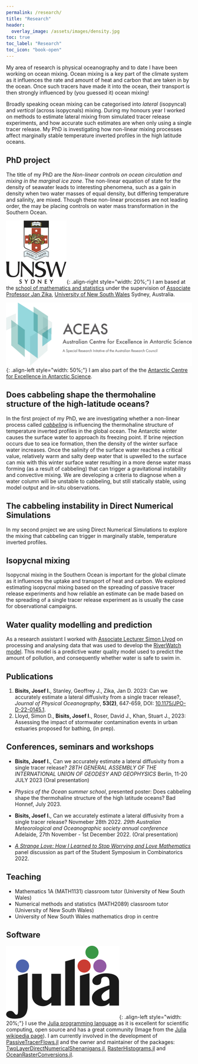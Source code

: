 ```yaml
---
permalink: /research/
title: "Research"
header:
  overlay_image: /assets/images/density.jpg
toc: true
toc_label: "Research"
toc_icon: "book-open"
---
```


My area of research is physical oceanography and to date I have been working on ocean mixing.
Ocean mixing is a key part of the climate system as it influences the rate and amount of heat and carbon that are taken in by the ocean.
Once such tracers have made it into the ocean, their transport is then strongly influenced by (you guessed it) ocean mixing!

Broadly speaking ocean mixing can be categorised into *lateral* (isopyncal) and *vertical* (across isopycnals) mixing.
During my honours year I worked on methods to estimate lateral mixing from simulated tracer release experiments, and how accurate such estimates are when only using a single tracer release.
My PhD is investigating how non-linear mixing processes affect marginally stable temperature inverted profiles in the high latitude oceans.

## PhD project

The title of my PhD are the *Non-linear controls on ocean circulation and mixing in the marginal ice zone*.
The non-linear equation of state for the density of seawater leads to interesting phenomena, such as a gain in density when two water masses of equal density, but differing temperature and salinity, are mixed.
Though these non-linear processes are not leading order, the may be placing controls on water mass transformation in the Southern Ocean.

![image-right](/assets/images/unsw-crest.png){: .align-right style="width: 20%;"} I am based at the [school of mathematics and statistics](https://www.unsw.edu.au/science/our-schools/maths) under the supervision of [Associate Professor Jan Zika](https://sites.google.com/view/janzika/home), [University of New South Wales](https://www.unsw.edu.au/) Sydney, Australia.

![image-left](/assets/images/ACEAS_logo_1.png){: .align-left style="width: 50%;"} I am also part of the the [Antarctic Centre for Excellence in Antarctic Science](https://antarctic.org.au/).

## Does cabbeling shape the thermohaline structure of the high-latitude oceans?

In the first project of my PhD, we are investigating whether a non-linear process called [*cabbeling*](https://en.wikipedia.org/wiki/Cabbeling) is influencing the thermohaline structure of temperature inverted profiles in the global ocean.
The Antarctic winter causes the surface water to approach its freezing point.
If brine rejection occurs due to sea ice formation, then the density of the winter surface water increases.
Once the salinity of the surface water reaches a critical value, relatively warm and salty deep water that is upwelled to the surface can mix with this winter surface water resulting in a more dense water mass forming (as a result of cabbeling) that can trigger a gravitational instability and convective mixing.
We are developing a criteria to diagnose when a water column will be unstable to cabbeling, but still statically stable, using model output and in-situ observations.

## The cabbeling instability in Direct Numerical Simulations

In my second project we are using Direct Numerical Simulations to explore the mixing that cabbeling can trigger in marginally stable, temperature inverted profiles.

## Isopycnal mixing

Isopycnal mixing in the Southern Ocean is important for the global climate as it influences the uptake and transport of heat and carbon.
We explored estimating isopycnal mixing based on the spreading of passive tracer release experiments and how reliable an estimate can be made based on the spreading of a single tracer release experiment as is usually the case for observational campaigns.

## Water quality modelling and prediction

As a research assistant I worked with [Associate Lecturer Simon Llyod](https://www.unsw.edu.au/staff/simon-lloyd) on processing and analysing data that was used to develop the [RiverWatch model](https://urbanplunge.sydneywater.com.au/content/dam/sydneywater/urban-plunge/documents/Riverwatch%20Predictive%20Model%20fact%20sheet_online.pdf).
This model is a predictive water quality model used to predict the amount of pollution, and consequently whether water is safe to swim in.

## Publications

1. **Bisits, Josef I.**, Stanley, Geoffrey J., Zika, Jan D. 2023: Can we accurately estimate a lateral diffusivity from a single tracer release?, *Journal of Physical Oceanography*, **53(2)**, 647-659, DOI: [10.1175/JPO-D-22-0145.1](https://journals.ametsoc.org/view/journals/phoc/aop/JPO-D-22-0145.1/JPO-D-22-0145.1.xml).
2. Lloyd, Simon D., **Bisits, Josef I.**, Roser, David J., Khan, Stuart J., 2023: Assessing the impact of stormwater contamination events in urban estuaries proposed for bathing, (in prep).

## Conferences, seminars and workshops

- **Bisits, Josef I.**, Can we accurately estimate a lateral diffusivity from a single tracer release? *28TH GENERAL ASSEMBLY OF THE INTERNATIONAL UNION OF GEODESY AND GEOPHYSICS* Berlin, 11-20 JULY 2023 (Oral presentation)

- *Physics of the Ocean summer school*, presented poster: Does cabbeling shape the thermohaline structure of the high latitude oceans? Bad Honnef, July 2023.

- **Bisits, Josef I.**, Can we accurately estimate a lateral diffusivity from a single tracer release? Novmeber 28th 2022. *29th Australian Meteorological and Oceanographic society annual conference* Adelaide, 27th November - 1st December 2022. (Oral presentation)

- *[A Strange Love: How I Learned to Stop Worrying and Love Mathematics](https://youtu.be/X0MHSEBi7bQ)* panel discussion as part of the Student Symposium in Combinatorics 2022.

## Teaching

- Mathematics 1A (MATH1131) classroom tutor (University of New South Wales)
- Numerical methods and statistics (MATH2089) classroom tutor (University of New South Wales)
- University of New South Wales mathematics drop in centre

## Software

![image-left](/assets/images/Julia_Programming_Language_Logo.svg){: .align-left style="width: 20%;"} I use the [Julia programming language](https://julialang.org/) as it is excellent for scientific computing, open source and has a great community (Image from the [Julia wikipedia page](https://en.wikipedia.org/wiki/Julia_(programming_language))).
I am currently involved in the development of [PassiveTracerFlows.jl](https://fourierflows.github.io/PassiveTracerFlowsDocumentation/stable/) and the owner and maintainer of the packages: [TwoLayerDirectNumericalShenanigans.jl](https://github.com/jbisits/TwoLayerDirectNumericalShenanigans.jl), [RasterHistograms.jl](https://github.com/jbisits/RasterHistograms.jl) and [OceanRasterConversions.jl](https://jbisits.github.io/OceanRasterConversions.jl/dev/).
